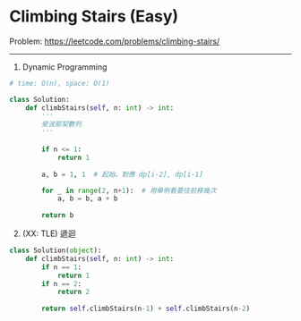 Climbing Stairs (Easy)
===

Problem: https://leetcode.com/problems/climbing-stairs/

---

1. Dynamic Programming
```python
# time: O(n), space: O(1)

class Solution:
    def climbStairs(self, n: int) -> int:
        '''
        斐波那契數列
        '''
        
        if n <= 1:
            return 1
        
        a, b = 1, 1  # 起始。對應 dp[i-2], dp[i-1]

        for _ in range(2, n+1):  # 用舉例看要往前移幾次
            a, b = b, a + b
        
        return b
```

2. (XX: TLE) 遞迴
```python
class Solution(object):
    def climbStairs(self, n: int) -> int:
        if n == 1: 
            return 1
        if n == 2:
            return 2
        
        return self.climbStairs(n-1) + self.climbStairs(n-2)
```



